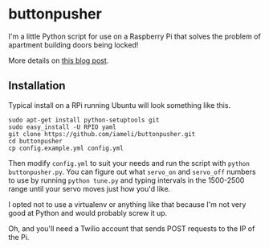 buttonpusher
============

I'm a little Python script for use on a Raspberry Pi that solves the problem of apartment building doors being locked!

More details on [this blog post](http://words.iame.li/post/112091812552/buttonpusher).

Installation
------------

Typical install on a RPi running Ubuntu will look something like this.

    sudo apt-get install python-setuptools git
    sudo easy_install -U RPIO yaml
    git clone https://github.com/iameli/buttonpusher.git
    cd buttonpusher
    cp config.example.yml config.yml

Then modify `config.yml` to suit your needs and run the script with `python buttonpusher.py`. You
can figure out what `servo_on` and `servo_off` numbers to use by running `python tune.py` and typing
intervals in the 1500-2500 range until your servo moves just how you'd like.

I opted not to use a virtualenv or anything like that because I'm not very good at Python and would
probably screw it up.

Oh, and you'll need a Twilio account that sends POST requests to the IP of the Pi.
